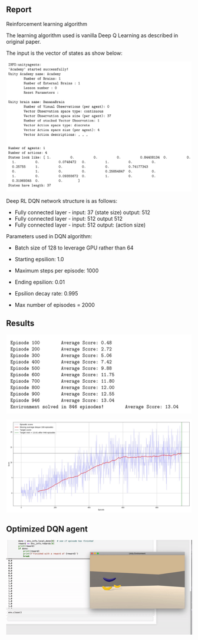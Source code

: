 ## Report
Reinforcement learning algorithm

The learning algorithm used is vanilla Deep Q Learning as described in original paper. 

The input is the vector of states as show below:


![](action_space.png)

Deep RL DQN network structure is as follows:

- Fully connected layer - input: 37 (state size) output: 512
- Fully connected layer - input: 512 output 512
- Fully connected layer - input: 512 output: (action size)

Parameters used in DQN algorithm:
- Batch size of 128 to leverage GPU rather than 64

- Starting epsilion: 1.0

- Maximum steps per episode: 1000

- Ending epsilion: 0.01

- Epsilion decay rate: 0.995

- Max number of episodes = 2000
## Results

![](Episode_training.png)

![](Result_episodic_scores.jpg)

## Optimized DQN agent
![](Deep_RL_dqn.gif)
